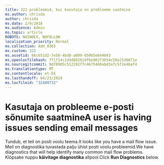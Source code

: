 ```yaml
---
title: 322 probleemid, kui kasutaja on probleeme saatmine
ms.author: chrisda
author: chrisda
ms.date: 2/9/2018
ms.audience: Admin
ms.topic: article
ROBOTS: NOINDEX, NOFOLLOW
localization_priority: Normal
ms.collection: Adm_O365
ms.custom: 322
ms.assetid: 66c651d2-7e58-4bd8-a009-05065e644043
ms.openlocfilehash: 7f1f14c1dddb8261df6e902f3b54c58a1538671e
ms.sourcegitcommit: 9d78905c512192ffc4675468abd2efc5f2e4baf4
ms.translationtype: MT
ms.contentlocale: et-EE
ms.lasthandoff: 04/23/2019
ms.locfileid: "32409732"
---
```

# <a name="a-user-is-having-issues-sending-email-messages"></a><span data-ttu-id="986ed-102">Kasutaja on probleeme e-posti sõnumite saatmine</span><span class="sxs-lookup"><span data-stu-id="986ed-102">A user is having issues sending email messages</span></span>

<span data-ttu-id="986ed-103">Tundub, et teil on posti voolu teema.</span><span class="sxs-lookup"><span data-stu-id="986ed-103">It looks like you have a mail flow issue.</span></span> <span data-ttu-id="986ed-104">Meil on diagnostika tuvastada palju ühist posti voolu probleemid.</span><span class="sxs-lookup"><span data-stu-id="986ed-104">We have diagnostics that will help identify many common mail flow problems.</span></span> <span data-ttu-id="986ed-105">Klõpsake nuppu **käivitage diagnostika** allpool.</span><span class="sxs-lookup"><span data-stu-id="986ed-105">Click **Run Diagnostics** below.</span></span>
